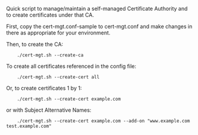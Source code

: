 
Quick script to manage/maintain a self-managed Certificate Authority and to create
certificates under that CA.

First, copy the cert-mgt.conf-sample to cert-mgt.conf and make changes in there as
appropriate for your environment.

Then, to create the CA:
```
    ./cert-mgt.sh --create-ca
```

To create all certificates referenced in the config file:
```
    ./cert-mgt.sh --create-cert all
```

Or, to create certificates 1 by 1:
```
    ./cert-mgt.sh --create-cert example.com
```

or with Subject Alternative Names:
```
    ./cert-mgt.sh --create-cert example.com --add-on "www.example.com test.example.com"
```
